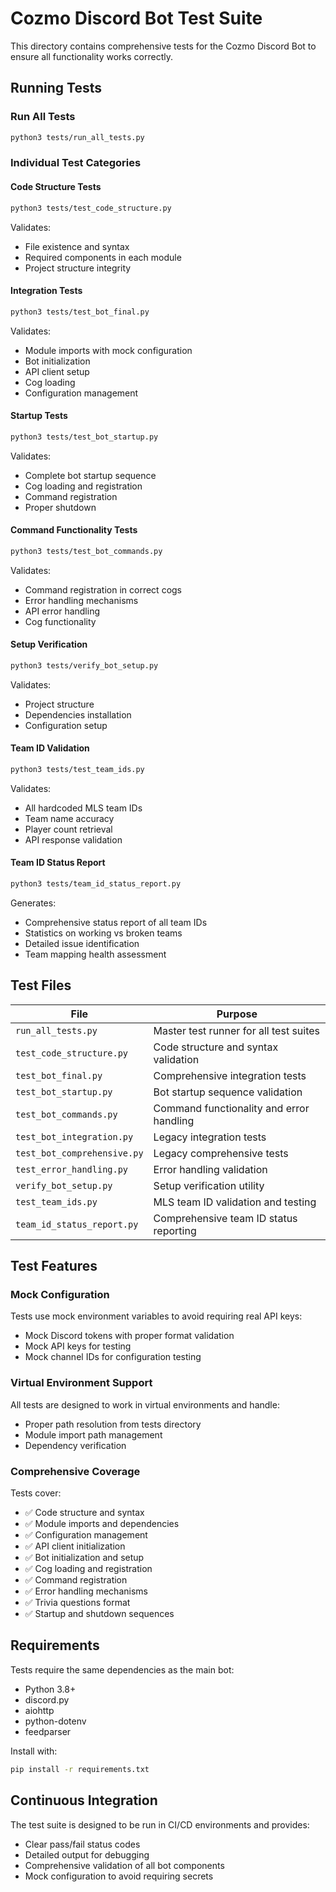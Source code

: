 # Cozmo Discord Bot Test Suite

This directory contains comprehensive tests for the Cozmo Discord Bot to ensure all functionality works correctly.

## Running Tests

### Run All Tests

```bash
python3 tests/run_all_tests.py
```

### Individual Test Categories

#### Code Structure Tests

```bash
python3 tests/test_code_structure.py
```

Validates:

- File existence and syntax
- Required components in each module
- Project structure integrity

#### Integration Tests

```bash
python3 tests/test_bot_final.py
```

Validates:

- Module imports with mock configuration
- Bot initialization
- API client setup
- Cog loading
- Configuration management

#### Startup Tests

```bash
python3 tests/test_bot_startup.py
```

Validates:

- Complete bot startup sequence
- Cog loading and registration
- Command registration
- Proper shutdown

#### Command Functionality Tests

```bash
python3 tests/test_bot_commands.py
```

Validates:

- Command registration in correct cogs
- Error handling mechanisms
- API error handling
- Cog functionality

#### Setup Verification

```bash
python3 tests/verify_bot_setup.py
```

Validates:

- Project structure
- Dependencies installation
- Configuration setup

#### Team ID Validation

```bash
python3 tests/test_team_ids.py
```

Validates:

- All hardcoded MLS team IDs
- Team name accuracy
- Player count retrieval
- API response validation

#### Team ID Status Report

```bash
python3 tests/team_id_status_report.py
```

Generates:

- Comprehensive status report of all team IDs
- Statistics on working vs broken teams
- Detailed issue identification
- Team mapping health assessment

## Test Files

| File                        | Purpose                                  |
| --------------------------- | ---------------------------------------- |
| `run_all_tests.py`          | Master test runner for all test suites   |
| `test_code_structure.py`    | Code structure and syntax validation     |
| `test_bot_final.py`         | Comprehensive integration tests          |
| `test_bot_startup.py`       | Bot startup sequence validation          |
| `test_bot_commands.py`      | Command functionality and error handling |
| `test_bot_integration.py`   | Legacy integration tests                 |
| `test_bot_comprehensive.py` | Legacy comprehensive tests               |
| `test_error_handling.py`    | Error handling validation                |
| `verify_bot_setup.py`       | Setup verification utility               |
| `test_team_ids.py`          | MLS team ID validation and testing       |
| `team_id_status_report.py`  | Comprehensive team ID status reporting   |

## Test Features

### Mock Configuration

Tests use mock environment variables to avoid requiring real API keys:

- Mock Discord tokens with proper format validation
- Mock API keys for testing
- Mock channel IDs for configuration testing

### Virtual Environment Support

All tests are designed to work in virtual environments and handle:

- Proper path resolution from tests directory
- Module import path management
- Dependency verification

### Comprehensive Coverage

Tests cover:

- ✅ Code structure and syntax
- ✅ Module imports and dependencies
- ✅ Configuration management
- ✅ API client initialization
- ✅ Bot initialization and setup
- ✅ Cog loading and registration
- ✅ Command registration
- ✅ Error handling mechanisms
- ✅ Trivia questions format
- ✅ Startup and shutdown sequences

## Requirements

Tests require the same dependencies as the main bot:

- Python 3.8+
- discord.py
- aiohttp
- python-dotenv
- feedparser

Install with:

```bash
pip install -r requirements.txt
```

## Continuous Integration

The test suite is designed to be run in CI/CD environments and provides:

- Clear pass/fail status codes
- Detailed output for debugging
- Comprehensive validation of all bot components
- Mock configuration to avoid requiring secrets
